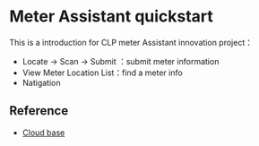 # Meter Assistant quickstart

This is a introduction for CLP meter Assistant innovation project：

- Locate -> Scan -> Submit ：submit meter information
- View Meter Location List：find a meter info
- Natigation

## Reference

- [Cloud base](https://developers.weixin.qq.com/miniprogram/dev/wxcloud/basis/getting-started.html)

